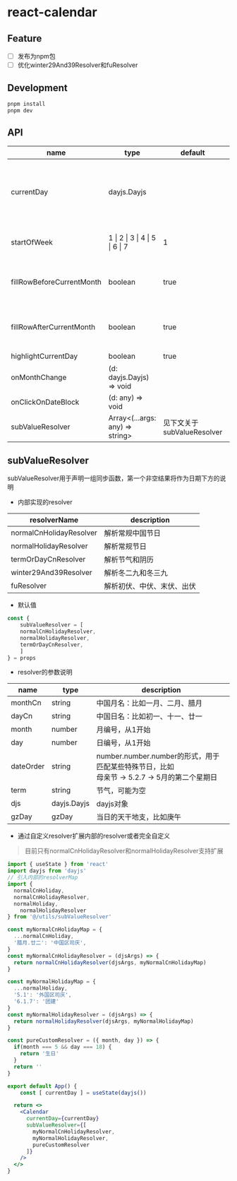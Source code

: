 # react-calendar

## Feature

- [ ] 发布为npm包
- [ ] 优化winter29And39Resolver和fuResolver

## Development

```bash
pnpm install 
pnpm dev
```

## API

| name                      | type                            | default                    | description                                                  |
| ------------------------- | ------------------------------- | -------------------------- | ------------------------------------------------------------ |
| currentDay                | dayjs.Dayjs                     |                            | 当前日期，会根据这个日期来生成日历视图，日期改变但月份不变的情况下日历视图不会刷新 |
| startOfWeek               | 1 \| 2 \| 3 \| 4 \| 5 \| 6 \| 7 | 1                          | 指定每周从第几天开始，会影响日历布局                         |
| fillRowBeforeCurrentMonth | boolean                         | true                       | 当这个月的第一天出现在第一列，是否在上面再补一行上月的日期   |
| fillRowAfterCurrentMonth  | boolean                         | true                       | 当这个月的最后一天出现在最后一列，是否在下面再补一行下月的日期 |
| highlightCurrentDay       | boolean                         | true                       | 是否高亮当前天                                               |
| onMonthChange             | (d: dayjs.Dayjs) => void        |                            | 月份改变时触发                                               |
| onClickOnDateBlock        | (d: any) => void                |                            | 点击日期时触发                                               |
| subValueResolver          | Array<(...args: any) => string> | 见下文关于subValueResolver | 见下文关于subValueResolver                                   |

## subValueResolver

subValueResolver用于声明一组同步函数，第一个非空结果将作为日期下方的说明

- 内部实现的resolver

| resolverName            | description                |
| ----------------------- | -------------------------- |
| normalCnHolidayResolver | 解析常规中国节日           |
| normalHolidayResolver   | 解析常规节日               |
| termOrDayCnResolver     | 解析节气和阴历             |
| winter29And39Resolver   | 解析冬二九和冬三九         |
| fuResolver              | 解析初伏、中伏、末伏、出伏 |

- 默认值

```js
const {
	subValueResolver = [
    normalCnHolidayResolver,
    normalHolidayResolver,
    termOrDayCnResolver,
	]
} = props
```

- resolver的参数说明

| name      | type        | description                                                  |
| --------- | ----------- | ------------------------------------------------------------ |
| monthCn   | string      | 中国月名：比如一月、二月、腊月                               |
| dayCn     | string      | 中国日名：比如初一、十一、廿一                               |
| month     | number      | 月编号，从1开始                                              |
| day       | number      | 日编号，从1开始                                              |
| dateOrder | string      | number.number.number的形式，用于匹配某些特殊节日，比如<br />母亲节 -> 5.2.7 -> 5月的第二个星期日 |
| term      | string      | 节气，可能为空                                               |
| djs       | dayjs.Dayjs | dayjs对象                                                    |
| gzDay     | gzDay       | 当日的天干地支，比如庚午                                     |

- 通过自定义resolver扩展内部的resolver或者完全自定义

> 目前只有normalCnHolidayResolver和normalHolidayResolver支持扩展

```jsx
import { useState } from 'react'
import dayjs from 'dayjs'
// 引入内部的resolverMap
import { 
  normalCnHoliday,
  normalCnHolidayResolver,
  normalHoliday,
	normalHolidayResolver
} from '@/utils/subValueResolver'

const myNormalCnHolidayMap = {
  ...normalCnHoliday,
  '腊月.廿二': '中国区司庆',
}
const myNormalCnHolidayResolver = (djsArgs) => {
  return normalCnHolidayResolver(djsArgs, myNormalCnHolidayMap)
}

const myNormalHolidayMap = {
  ...normalHoliday,
  '5.1': '外国区司庆',
  '6.1.7': '团建'
}
const myNormalHolidayResolver = (djsArgs) => {
  return normalHolidayResolver(djsArgs, myNormalHolidayMap)
}

const pureCustomResolver = ({ month, day }) => {
  if(month === 5 && day === 18) {
    return '生日'
  }
  return ''
}

export default App() {
	const [ currentDay ] = useState(dayjs())

  return <>
  	<Calendar
      currentDay={currentDay}
      subValueResolver={[
      	myNormalCnHolidayResolver,
      	myNormalHolidayResolver,
      	pureCustomResolver
      ]}
    />
  </>
}
```

